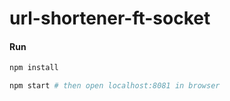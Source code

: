 # url-shortener-ft-socket

#### Run

```bash
npm install
```

```bash
npm start # then open localhost:8081 in browser
```